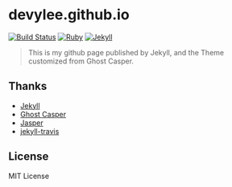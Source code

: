 # devylee.github.io

[![Build Status](https://travis-ci.org/devylee/devylee.github.io.svg?branch=master)](https://travis-ci.org/devylee/devylee.github.io)
[![Ruby](https://img.shields.io/badge/ruby-2.2-blue.svg?style=flat)](https://travis-ci.org/devylee/devylee.github.io)
[![Jekyll](https://img.shields.io/badge/jekyll-3.4-blue.svg?style=flat)](https://travis-ci.org/devylee/devylee.github.io)

> This is my github page published by Jekyll, and the Theme customized from Ghost Casper.

## Thanks

- [Jekyll](https://jekyllrb.com)
- [Ghost Casper](https://github.com/tryghost/casper)
- [Jasper](https://github.com/biomadeira/jasper)
- [jekyll-travis](https://github.com/mfenner/jekyll-travis)

## License

MIT License


